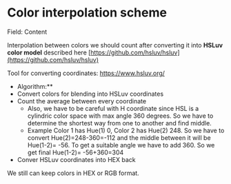 # Color interpolation scheme

Field: Content

Interpolation between colors we should count after converting it into **HSLuv color model** described here [https://github.com/hsluv/hsluv](https://github.com/hsluv/hsluv)

Tool for converting coordinates: <https://www.hsluv.org/> 
* Algorithm:** 
* Convert colors for blending into HSLuv coordinates
* Count the average between every coordinate 
  * Also, we have to be careful with H coordinate since HSL is a cylindric color space with max angle 360 degrees. So we have to determine the shortest way from one to another and find middle. 
  * Example Color 1 has Hue(1) 0, Color 2 has Hue(2) 248. So we have to convert Hue(2)=248-360=-112 and the middle between it will be Hue(1-2)= -56. To get a suitable angle we have to add 360. So we get final Hue(1-2)= -56+360=304
* Conver HSLuv coordinates into HEX back 

We still can keep colors in HEX or RGB format.  
